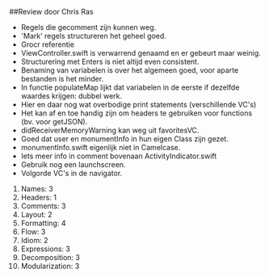 ##Review door Chris Ras

* Regels die gecomment zijn kunnen weg.
* 'Mark' regels structureren het geheel goed.
* Grocr referentie
* ViewController.swift is verwarrend genaamd en er gebeurt maar weinig.
* Structurering met Enters is niet altijd even consistent.
* Benaming van variabelen is over het algemeen goed, voor aparte bestanden is het minder.
* In functie populateMap lijkt dat variabelen in de eerste if dezelfde waardes krijgen: dubbel werk.
* Hier en daar nog wat overbodige print statements (verschillende VC's)
* Het kan af en toe handig zijn om headers te gebruiken voor functions (bv. voor getJSON).
* didReceiverMemoryWarning kan weg uit favoritesVC.
* Goed dat user en monumentInfo in hun eigen Class zijn gezet.
* monumentInfo.swift eigenlijk niet in Camelcase.
* Iets meer info in comment bovenaan ActivityIndicator.swift
* Gebruik nog een launchscreen.
* Volgorde VC's in de navigator.

1. Names: 3
2. Headers: 1 
3. Comments: 3
4. Layout: 2
5. Formatting: 4
6. Flow: 3
7. Idiom: 2
8. Expressions: 3
9. Decomposition: 3 
10. Modularization: 3
